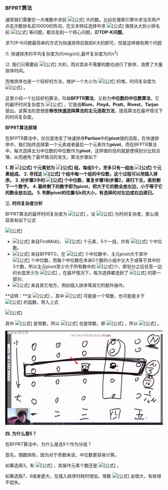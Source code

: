 ### BFPRT算法



通常我们需要在一大堆数中求前 ![[公式]](https://www.zhihu.com/equation?tex=k) 大的数。比如在搜索引擎中求当天用户点击次数排名前10000的热词，在文本特征选择中求 ![[公式]](https://www.zhihu.com/equation?tex=tf-idf) 值按从大到小排名前 ![[公式]](https://www.zhihu.com/equation?tex=k) 等问题，都涉及到一个核心问题，即**TOP-K问题**。



求TOP-K问题最简单的方式为快速排序后取前K大的即可。但是这样做有两个问题

\1. 快速排序的平均复杂度为$0(nlog(n))$,最坏复杂度为$0(n^2)$

\2. 我们只需要前 ![[公式]](https://www.zhihu.com/equation?tex=k) 大的，而对其余不需要的数也进行了排序，浪费了大量排序时间。

而堆排序也是一个较好的方法，维护一个大小为 ![[公式]](https://www.zhihu.com/equation?tex=k) 的堆，时间复杂度为 ![[公式]](https://www.zhihu.com/equation?tex=O%28n%5Clog%28k%29%29) 。



这里介绍一个比较好的算法，叫做**BFPTR算法**，又称为**中位数的中位数算法**，它的最坏时间复杂度为 ![[公式]](https://www.zhihu.com/equation?tex=O%28n%29) ，它是由**Blum、Floyd、Pratt、Rivest、Tarjan**提出。该算法的思想是**修改快速选择算法的主元选取方法**，提高算法在最坏情况下的时间复杂度。



**BFPRT算法原理**

在BFPTR算法中，仅仅是改变了快速排序**Partion**中的**pivot**值的选取，在快速排序中，我们始终选择第一个元素或者最后一个元素作为**pivot**，而在BFPTR算法中，每次选择五分中位数的中位数作为**pivot**，这样做的目的就是使得划分比较合理，从而避免了最坏情况的发生。算法步骤如下

**1. 将 ![[公式]](https://www.zhihu.com/equation?tex=n) 个元素划为 ![[公式]](https://www.zhihu.com/equation?tex=%5Clfloor+n%2F5%5Crfloor) 组，每组5个，至多只有一组由 ![[公式]](https://www.zhihu.com/equation?tex=n%5Cbmod5) 个元素组成。** 
**2. 寻找这 ![[公式]](https://www.zhihu.com/equation?tex=%5Clceil+n%2F5%5Crceil) 个组中每一个组的中位数，这个过程可以用插入排序。** 
**3. 对步骤2中的 ![[公式]](https://www.zhihu.com/equation?tex=%5Clceil+n%2F5%5Crceil) 个中位数，重复步骤1和步骤2，递归下去，直到剩下一个数字。**
**4. 最终剩下的数字即为pivot，把大于它的数全放左边，小于等于它的数全放右边。** 
**5. 判断pivot的位置与k的大小，有选择的对左边或右边递归。**



**三. 时间复杂度分析**

BFPRT算法的最坏时间复杂度为 ![[公式]](https://www.zhihu.com/equation?tex=O%28n%29) 。设 ![[公式]](https://www.zhihu.com/equation?tex=T%28n%29) 为时间复杂度，那么很容易有如下公式

![[公式]](https://www.zhihu.com/equation?tex=%5C+%5C+%5C+%5C+%5C+%5C+%5C+%5C+%5C+%5C+%5C+%5C+%5C+%5C+%5C+%5C+%5C+%5C+%5C+%5C+%5C+%5C+%5C+%5C+%5C+%5C+T%28n%29%5Cleq+T%28%5Cfrac%7Bn%7D%7B5%7D%29%2BT%28%5Cfrac%7B7n%7D%7B10%7D%29%2Bc%5Ccdot+n)

- ![[公式]](https://www.zhihu.com/equation?tex=T%28%5Cfrac%7Bn%7D%7B5%7D%29) 来自FindMid()， ![[公式]](https://www.zhihu.com/equation?tex=n) 个元素，5个一组，共有 ![[公式]](https://www.zhihu.com/equation?tex=%5Clceil+%5Cfrac%7Bn%7D%7B5%7D%5Crceil) 个中位数。
- ![[公式]](https://www.zhihu.com/equation?tex=T%28%5Cfrac%7B7n%7D%7B10%7D%29) 来自BFPRT()，在 ![[公式]](https://www.zhihu.com/equation?tex=%5Clceil+%5Cfrac%7Bn%7D%7B5%7D%5Crceil) 个中位数中，主元pivot大于其中 ![[公式]](https://www.zhihu.com/equation?tex=%5Cfrac%7B1%7D%7B2%7D%5Ccdot+%5Cfrac%7Bn%7D%7B5%7D%3D%5Cfrac%7Bn%7D%7B10%7D) 个中位数，而每个中位数在本来5个数的小组中又大于或等于其中的3个数，所以主元pivot至少大于所有数中的 ![[公式]](https://www.zhihu.com/equation?tex=%5Cfrac%7Bn%7D%7B10%7D%5Ccdot+3%3D%5Cfrac%7B3n%7D%7B10%7D)个。即划分之后任意一边的长度至少为 ![[公式]](https://www.zhihu.com/equation?tex=%5Cfrac%7B3%7D%7B10%7D) ，在最坏情况下，每次选择都选到了 ![[公式]](https://www.zhihu.com/equation?tex=%5Cfrac%7B7%7D%7B10%7D) 的那一部分。
- ![[公式]](https://www.zhihu.com/equation?tex=c%5Ccdot+n) 来自其它地方，例如插入排序等其它的额外操作。

**证明：**设 ![[公式]](https://www.zhihu.com/equation?tex=T%28n%29%3Dt%5Ccdot+n) ，其中 ![[公式]](https://www.zhihu.com/equation?tex=t) 可能是一个常数，也可能是关于 ![[公式]](https://www.zhihu.com/equation?tex=n) 的函数。带入上式

![[公式]](https://www.zhihu.com/equation?tex=%5C+%5C+%5C+%5C+%5C+%5C+%5C+%5C+%5C+%5C+%5C+%5C+%5C+%5C+%5C+%5C+%5C+%5C+%5C+%5C+%5C+%5C+%5C+%5C+%5C+%5C+t%5Ccdot+n%5Cleq+t%5Ccdot%5Cfrac%7Bn%7D%7B5%7D%2Bt%5Ccdot%5Cfrac%7B7n%7D%7B10%7D%2Bc%5Ccdot+n%5C+%5C+%5CRightarrow+%5C+%5C+t%5Cleq+10c)

其中 ![[公式]](https://www.zhihu.com/equation?tex=c) 是常数，所以 ![[公式]](https://www.zhihu.com/equation?tex=t) 也是常数，即 ![[公式]](https://www.zhihu.com/equation?tex=T%28n%29%5Cleq+10c%5Ccdot+n) ，所以 ![[公式]](https://www.zhihu.com/equation?tex=T%28n%29%3DO%28n%29) 。

![](../image/bfprt1.png)



**四. 为什么是5？**

在BFPRT算法中，为什么是选5个作为分组？

首先，偶数排除，因为对于奇数来说，中位数更容易计算。

如果选用3，有 ![[公式]](https://www.zhihu.com/equation?tex=T%28n%29%3DT%28n%2F3%29%2BT%282n%2F3%29%2Bc%5Ccdot+n) ，其操作元素个数还是 ![[公式]](https://www.zhihu.com/equation?tex=n) 。

如果选取7，9或者更大，在插入排序时耗时增加，常数 ![[公式]](https://www.zhihu.com/equation?tex=c) 会很大，有些得不偿失。